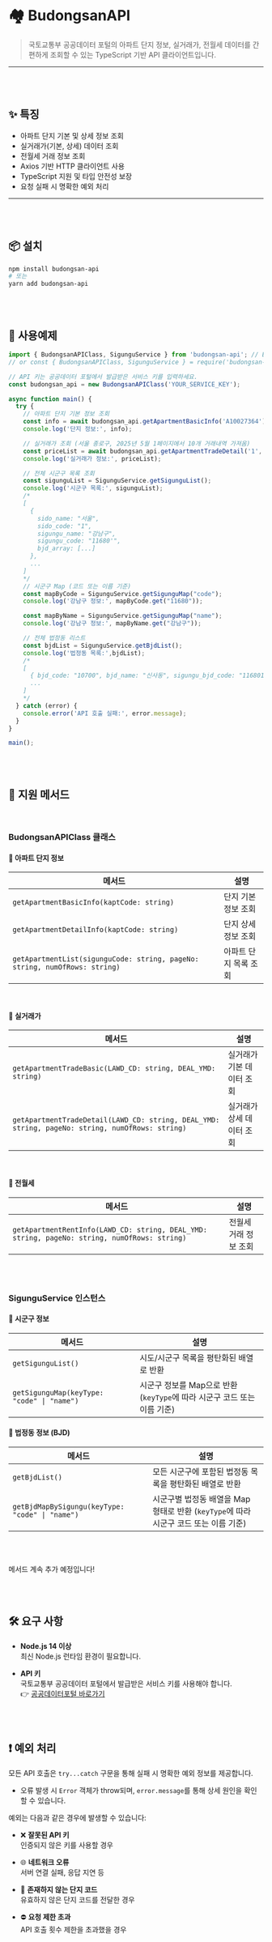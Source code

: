 # 🏘️ BudongsanAPI

> 국토교통부 공공데이터 포털의 아파트 단지 정보, 실거래가, 전월세 데이터를 간편하게 조회할 수 있는 TypeScript 기반 API 클라이언트입니다.
---

<br><br>

## ✨ 특징

- 아파트 단지 기본 및 상세 정보 조회
- 실거래가(기본, 상세) 데이터 조회
- 전월세 거래 정보 조회
- Axios 기반 HTTP 클라이언트 사용
- TypeScript 지원 및 타입 안전성 보장
- 요청 실패 시 명확한 예외 처리
---

<br><br>

## 📦 설치

```bash
npm install budongsan-api
# 또는
yarn add budongsan-api
```

<br><br>

## 🚀 사용예제
```ts
import { BudongsanAPIClass, SigunguService } from 'budongsan-api'; // ESM
// or const { BudongsanAPIClass, SigunguService } = require('budongsan-api'); // CommonJS

// API 키는 공공데이터 포털에서 발급받은 서비스 키를 입력하세요.
const budongsan_api = new BudongsanAPIClass('YOUR_SERVICE_KEY');

async function main() {
  try {
    // 아파트 단지 기본 정보 조회
    const info = await budongsan_api.getApartmentBasicInfo('A10027364'); // '덕수궁롯데캐슬아파트'
    console.log('단지 정보:', info);

    // 실거래가 조회 (서울 종로구, 2025년 5월 1페이지에서 10개 거래내역 가져옴)
    const priceList = await budongsan_api.getApartmentTradeDetail('1', '10', '11110', '202505'); 
    console.log('실거래가 정보:', priceList);

    // 전체 시군구 목록 조회
    const sigunguList = SigunguService.getSigunguList();
    console.log('시군구 목록:', sigunguList);
    /*
    [
      {
        sido_name: "서울",
        sido_code: "1",
        sigungu_name: "강남구",
        sigungu_code: "11680'",
        bjd_array: [...]
      },
      ...
    ]
    */
    // 시군구 Map (코드 또는 이름 기준)
    const mapByCode = SigunguService.getSigunguMap("code");
    console.log('강남구 정보:', mapByCode.get("11680"));

    const mapByName = SigunguService.getSigunguMap("name");
    console.log('강남구 정보:', mapByName.get("강남구"));

    // 전체 법정동 리스트
    const bjdList = SigunguService.getBjdList();
    console.log('법정동 목록:',bjdList);
    /*
    [
      { bjd_code: "10700", bjd_name: "신사동", sigungu_bjd_code: "1168010700" },
      ...
    ]
    */
  } catch (error) {
    console.error('API 호출 실패:', error.message);
  }
}

main();
```

<br><br>

## 📘 지원 메서드

<br>

### BudongsanAPIClass 클래스

#### 📌 아파트 단지 정보

| 메서드 | 설명 |
|--------|------|
| `getApartmentBasicInfo(kaptCode: string)` | 단지 기본 정보 조회 |
| `getApartmentDetailInfo(kaptCode: string)` | 단지 상세 정보 조회 |
| `getApartmentList(sigunguCode: string, pageNo: string, numOfRows: string)` | 아파트 단지 목록 조회 |

<br>

#### 📌 실거래가

| 메서드 | 설명 |
|--------|------|
| `getApartmentTradeBasic(LAWD_CD: string, DEAL_YMD: string)` | 실거래가 기본 데이터 조회 |
| `getApartmentTradeDetail(LAWD_CD: string, DEAL_YMD: string, pageNo: string, numOfRows: string)` | 실거래가 상세 데이터 조회 |

<br>

#### 📌 전월세

| 메서드 | 설명 |
|--------|------|
| `getApartmentRentInfo(LAWD_CD: string, DEAL_YMD: string, pageNo: string, numOfRows: string)` | 전월세 거래 정보 조회 |

<br><br>

### SigunguService 인스턴스

#### 📌 시군구 정보

| 메서드                                        | 설명                                               |
| ------------------------------------------ | ------------------------------------------------ |
| `getSigunguList()`                         | 시도/시군구 목록을 평탄화된 배열로 반환                           |
| `getSigunguMap(keyType: "code" \| "name")` | 시군구 정보를 Map으로 반환 (`keyType`에 따라 시군구 코드 또는 이름 기준) |

#### 📌 법정동 정보 (BJD)

| 메서드                                             | 설명                                                      |
| ----------------------------------------------- | ------------------------------------------------------- |
| `getBjdList()`                                  | 모든 시군구에 포함된 법정동 목록을 평탄화된 배열로 반환                         |
| `getBjdMapBySigungu(keyType: "code" \| "name")` | 시군구별 법정동 배열을 Map 형태로 반환 (`keyType`에 따라 시군구 코드 또는 이름 기준) |

<br><br>

메서드 계속 추가 예정입니다!

<br><br>

## 🛠️ 요구 사항

- **Node.js 14 이상**  
  최신 Node.js 런타임 환경이 필요합니다.

- **API 키**  
  국토교통부 공공데이터 포털에서 발급받은 서비스 키를 사용해야 합니다.  
  👉 [공공데이터포털 바로가기](https://www.data.go.kr/)

<br><br>

## ❗ 예외 처리

모든 API 호출은 `try...catch` 구문을 통해 실패 시 명확한 예외 정보를 제공합니다.

- 오류 발생 시 `Error` 객체가 throw되며, `error.message`를 통해 상세 원인을 확인할 수 있습니다.

예외는 다음과 같은 경우에 발생할 수 있습니다:

- ❌ **잘못된 API 키**  
  인증되지 않은 키를 사용할 경우

- 🌐 **네트워크 오류**  
  서버 연결 실패, 응답 지연 등

- 🏢 **존재하지 않는 단지 코드**  
  유효하지 않은 단지 코드를 전달한 경우

- ⛔ **요청 제한 초과**  
  API 호출 횟수 제한을 초과했을 경우

<br><br>